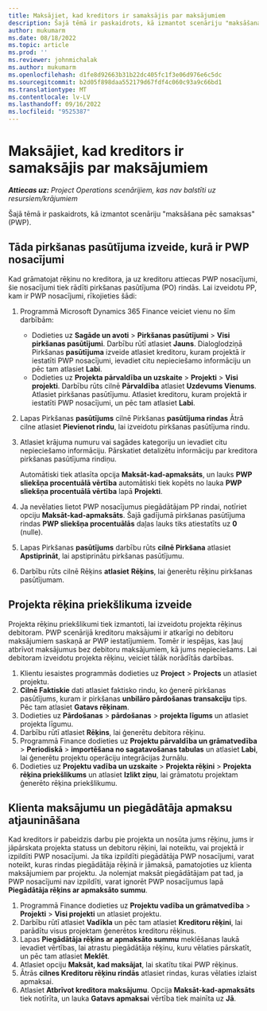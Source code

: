 ```yaml
---
title: Maksājiet, kad kreditors ir samaksājis par maksājumiem
description: Šajā tēmā ir paskaidrots, kā izmantot scenāriju "maksāšana pēc samaksas" (PWP).
author: mukumarm
ms.date: 08/18/2022
ms.topic: article
ms.prod: ''
ms.reviewer: johnmichalak
ms.author: mukumarm
ms.openlocfilehash: d1fe8d92663b31b22dc405fc1f3e06d976e6c5dc
ms.sourcegitcommit: b2d05f898daa552179d67fdf4c060c93a9c66bd1
ms.translationtype: MT
ms.contentlocale: lv-LV
ms.lasthandoff: 09/16/2022
ms.locfileid: "9525387"
---
```

# <a name="pay-when-paid-vendor-payments"></a>Maksājiet, kad kreditors ir samaksājis par maksājumiem

_**Attiecas uz:** Project Operations scenārijiem, kas nav balstīti uz resursiem/krājumiem_

Šajā tēmā ir paskaidrots, kā izmantot scenāriju "maksāšana pēc samaksas" (PWP).

## <a name="create-a-purchase-order-that-has-pwp-terms"></a>Tāda pirkšanas pasūtījuma izveide, kurā ir PWP nosacījumi

Kad grāmatojat rēķinu no kreditora, ja uz kreditoru attiecas PWP nosacījumi, šie nosacījumi tiek rādīti pirkšanas pasūtījuma (PO) rindās. Lai izveidotu PP, kam ir PWP nosacījumi, rīkojieties šādi:

1. Programmā Microsoft Dynamics 365 Finance veiciet vienu no šīm darbībām:

    - Dodieties uz **Sagāde un avoti** \> **Pirkšanas pasūtījumi** \> **Visi pirkšanas pasūtījumi**. Darbību rūtī atlasiet **Jauns**. Dialoglodziņā Pirkšanas **pasūtījuma** izveide atlasiet kreditoru, kuram projektā ir iestatīti PWP nosacījumi, ievadiet citu nepieciešamo informāciju un pēc tam atlasiet **Labi**.
    - Dodieties uz **Projekta pārvaldība un uzskaite** \> **Projekti** \> **Visi projekti**. Darbību rūts cilnē **Pārvaldība** atlasiet **Uzdevums Vienums**. Atlasiet pirkšanas pasūtījumu. Atlasiet kreditoru, kuram projektā ir iestatīti PWP nosacījumi, un pēc tam atlasiet **Labi**.

2. Lapas Pirkšanas **pasūtījums** cilnē Pirkšanas **pasūtījuma rindas** Ātrā cilne atlasiet **Pievienot rindu**, lai izveidotu pirkšanas pasūtījuma rindu.
3. Atlasiet krājuma numuru vai sagādes kategoriju un ievadiet citu nepieciešamo informāciju. Pārskatiet detalizētu informāciju par kreditora pirkšanas pasūtījuma rindiņu.

    Automātiski tiek atlasīta opcija **Maksāt-kad-apmaksāts**, un lauks **PWP sliekšņa procentuālā vērtība** automātiski tiek kopēts no lauka **PWP sliekšņa procentuālā vērtība** lapā **Projekti**.

4. Ja nevēlaties lietot PWP nosacījumus piegādātājam PP rindai, notīriet opciju **Maksāt-kad-apmaksāts**. Šajā gadījumā pirkšanas pasūtījuma rindas **PWP sliekšņa procentuālās** daļas lauks tiks atiestatīts uz **0** (nulle).
5. Lapas Pirkšanas **pasūtījums** darbību rūts **cilnē Pirkšana** atlasiet **Apstiprināt**, lai apstiprinātu pirkšanas pasūtījumu.
6. Darbību rūts cilnē Rēķins **atlasiet** **Rēķins**, lai ģenerētu rēķinu pirkšanas pasūtījumam.

## <a name="create-a-project-invoice-proposal"></a>Projekta rēķina priekšlikuma izveide

Projekta rēķinu priekšlikumi tiek izmantoti, lai izveidotu projekta rēķinus debitoram. PWP scenārijā kreditoru maksājumi ir atkarīgi no debitoru maksājumiem saskaņā ar PWP iestatījumiem. Tomēr ir iespējas, kas ļauj atbrīvot maksājumus bez debitoru maksājumiem, kā jums nepieciešams. Lai debitoram izveidotu projekta rēķinu, veiciet tālāk norādītās darbības.

1. Klientu iesaistes programmās dodieties uz **Project** \> **Projects** un atlasiet projektu.
2. **Cilnē Faktiskie** dati atlasiet faktisko rindu, ko ģenerē pirkšanas pasūtījums, kuram ir pirkšanas **unbilāro pārdošanas transakciju** tips. Pēc tam atlasiet **Gatavs rēķinam**.
3. Dodieties uz **Pārdošanas** \> **pārdošanas** \> **projekta līgums** un atlasiet projekta līgumu.
4. Darbību rūtī atlasiet **Rēķins**, lai ģenerētu debitora rēķinu.
5. Programmā Finance dodieties uz **Projektu pārvaldība un grāmatvedība** \> **Periodiskā** \> **importēšana no sagatavošanas tabulas** un atlasiet **Labi**, lai ģenerētu projektu operāciju integrācijas žurnālu.
6. Dodieties uz **Projektu vadība un uzskaite** \> **Projekta rēķini** \> **Projekta rēķina priekšlikums** un atlasiet **Izlikt ziņu**, lai grāmatotu projektam ģenerēto rēķina priekšlikumu.

## <a name="update-a-customer-payment-and-pay-the-vendor"></a>Klienta maksājumu un piegādātāja apmaksu atjaunināšana

Kad kreditors ir pabeidzis darbu pie projekta un nosūta jums rēķinu, jums ir jāpārskata projekta statuss un debitoru rēķini, lai noteiktu, vai projektā ir izpildīti PWP nosacījumi. Ja tika izpildīti piegādātāja PWP nosacījumi, varat noteikt, kuras rindas piegādātāja rēķinā ir jāmaksā, pamatojoties uz klienta maksājumiem par projektu. Ja nolemjat maksāt piegādātājam pat tad, ja PWP nosacījumi nav izpildīti, varat ignorēt PWP nosacījumus lapā **Piegādātāja rēķins ar apmaksāto summu**.

1. Programmā Finance dodieties uz **Projektu vadība un grāmatvedība** \> **Projekti** \> **Visi projekti** un atlasiet projektu.
2. Darbību rūtī atlasiet **Vadīkla** un pēc tam atlasiet **Kreditoru rēķini**, lai parādītu visus projektam ģenerētos kreditoru rēķinus.
3. Lapas **Piegādātāja rēķins ar apmaksāto summu** meklēšanas laukā ievadiet vērtības, lai atrastu piegādātāja rēķinu, kuru vēlaties pārskatīt, un pēc tam atlasiet **Meklēt**.
4. Atlasiet opciju **Maksāt, kad maksājat**, lai skatītu tikai PWP rēķinus.
5. Ātrās **cilnes Kreditoru rēķinu rindās** atlasiet rindas, kuras vēlaties izlaist apmaksai.
6. Atlasiet **Atbrīvot kreditora maksājumu**. Opcija **Maksāt-kad-apmaksāts** tiek notīrīta, un lauka **Gatavs apmaksai** vērtība tiek mainīta uz **Jā**.
